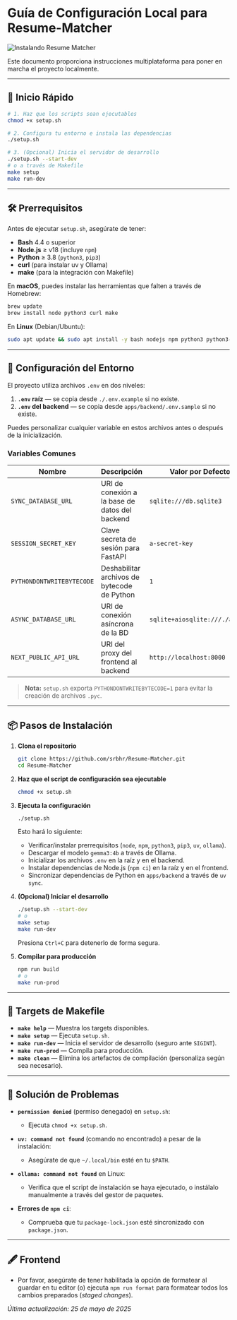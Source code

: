 # Guía de Configuración Local para Resume-Matcher

![Instalando Resume Matcher](assets/how_to_install_resumematcher.png)

Este documento proporciona instrucciones multiplataforma para poner en marcha el proyecto localmente.

---

## 🚀 Inicio Rápido

```bash
# 1. Haz que los scripts sean ejecutables
chmod +x setup.sh

# 2. Configura tu entorno e instala las dependencias
./setup.sh

# 3. (Opcional) Inicia el servidor de desarrollo
./setup.sh --start-dev
# o a través de Makefile
make setup
make run-dev
````

-----

## 🛠️ Prerrequisitos

Antes de ejecutar `setup.sh`, asegúrate de tener:

  - **Bash** 4.4 o superior
  - **Node.js** ≥ v18 (incluye `npm`)
  - **Python** ≥ 3.8 (`python3`, `pip3`)
  - **curl** (para instalar uv y Ollama)
  - **make** (para la integración con Makefile)

En **macOS**, puedes instalar las herramientas que falten a través de Homebrew:

```bash
brew update
brew install node python3 curl make
```

En **Linux** (Debian/Ubuntu):

```bash
sudo apt update && sudo apt install -y bash nodejs npm python3 python3-pip curl make
```

-----

## 🔧 Configuración del Entorno

El proyecto utiliza archivos `.env` en dos niveles:

1.  **`.env` raíz** — se copia desde `./.env.example` si no existe.
2.  **`.env` del backend** — se copia desde `apps/backend/.env.sample` si no existe.

Puedes personalizar cualquier variable en estos archivos antes o después de la inicialización.

### Variables Comunes

| Nombre                    | Descripción                             | Valor por Defecto              |
| ------------------------- | --------------------------------------- | ------------------------------ |
| `SYNC_DATABASE_URL`       | URI de conexión a la base de datos del backend | `sqlite:///db.sqlite3`         |
| `SESSION_SECRET_KEY`      | Clave secreta de sesión para FastAPI    | `a-secret-key`                 |
| `PYTHONDONTWRITEBYTECODE` | Deshabilitar archivos de bytecode de Python | `1`                            |
| `ASYNC_DATABASE_URL`      | URI de conexión asíncrona de la BD | `sqlite+aiosqlite:///./app.db` |
| `NEXT_PUBLIC_API_URL`     | URI del proxy del frontend al backend   | `http://localhost:8000`        |

> **Nota:** `setup.sh` exporta `PYTHONDONTWRITEBYTECODE=1` para evitar la creación de archivos `.pyc`.

-----

## 📦 Pasos de Instalación

1.  **Clona el repositorio**

    ```bash
    git clone https://github.com/srbhr/Resume-Matcher.git
    cd Resume-Matcher
    ```

2.  **Haz que el script de configuración sea ejecutable**

    ```bash
    chmod +x setup.sh
    ```

3.  **Ejecuta la configuración**

    ```bash
    ./setup.sh
    ```

    Esto hará lo siguiente:

      - Verificar/instalar prerrequisitos (`node`, `npm`, `python3`, `pip3`, `uv`, `ollama`).
      - Descargar el modelo `gemma3:4b` a través de Ollama.
      - Inicializar los archivos `.env` en la raíz y en el backend.
      - Instalar dependencias de Node.js (`npm ci`) en la raíz y en el frontend.
      - Sincronizar dependencias de Python en `apps/backend` a través de `uv sync`.

4.  **(Opcional) Iniciar el desarrollo**

    ```bash
    ./setup.sh --start-dev
    # o
    make setup
    make run-dev
    ```

    Presiona `Ctrl+C` para detenerlo de forma segura.

5.  **Compilar para producción**

    ```bash
    npm run build
    # o
    make run-prod
    ```

-----

## 🔨 Targets de Makefile

  - **`make help`** — Muestra los targets disponibles.
  - **`make setup`** — Ejecuta `setup.sh`.
  - **`make run-dev`** — Inicia el servidor de desarrollo (seguro ante `SIGINT`).
  - **`make run-prod`** — Compila para producción.
  - **`make clean`** — Elimina los artefactos de compilación (personaliza según sea necesario).

-----

## 🐞 Solución de Problemas

  - **`permission denied`** (permiso denegado) en `setup.sh`:

      - Ejecuta `chmod +x setup.sh`.

  - **`uv: command not found`** (comando no encontrado) a pesar de la instalación:

      - Asegúrate de que `~/.local/bin` esté en tu `$PATH`.

  - **`ollama: command not found`** en Linux:

      - Verifica que el script de instalación se haya ejecutado, o instálalo manualmente a través del gestor de paquetes.

  - **Errores de `npm ci`**:

      - Comprueba que tu `package-lock.json` esté sincronizado con `package.json`.

-----

## 🖋️ Frontend

  - Por favor, asegúrate de tener habilitada la opción de formatear al guardar en tu editor (o) ejecuta `npm run format` para formatear todos los cambios preparados (*staged changes*).

*Última actualización: 25 de mayo de 2025*